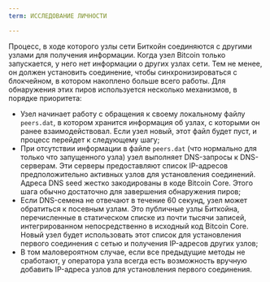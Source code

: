 ```yaml
---
term: ИССЛЕДОВАНИЕ ЛИЧНОСТИ

---
```

Процесс, в ходе которого узлы сети Биткойн соединяются с другими узлами для получения информации. Когда узел Bitcoin только запускается, у него нет информации о других узлах сети. Тем не менее, он должен установить соединение, чтобы синхронизироваться с блокчейном, в котором накоплено больше всего работы. Для обнаружения этих пиров используется несколько механизмов, в порядке приоритета:


- Узел начинает работу с обращения к своему локальному файлу `peers.dat`, в котором хранится информация об узлах, с которыми он ранее взаимодействовал. Если узел новый, этот файл будет пуст, и процесс перейдет к следующему шагу;
- При отсутствии информации в файле `peers.dat` (что нормально для только что запущенного узла) узел выполняет DNS-запросы к DNS-серверам. Эти серверы предоставляют список IP-адресов предположительно активных узлов для установления соединений. Адреса DNS seed жестко закодированы в коде Bitcoin Core. Этого шага обычно достаточно для завершения обнаружения пиров;
- Если DNS-семена не отвечают в течение 60 секунд, узел может обратиться к посевным узлам. Это публичные узлы Биткойна, перечисленные в статическом списке из почти тысячи записей, интегрированном непосредственно в исходный код Bitcoin Core. Новый узел будет использовать этот список для установления первого соединения с сетью и получения IP-адресов других узлов;
- В том маловероятном случае, если все предыдущие методы не сработают, у оператора узла всегда есть возможность вручную добавить IP-адреса узлов для установления первого соединения.